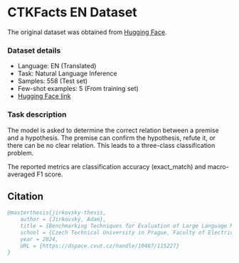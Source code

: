 # CTKFacts EN Dataset

The original dataset was obtained from [Hugging Face](https://huggingface.co/datasets/ctu-aic/ctkfacts_nli).

### Dataset details

- Language: EN (Translated)
- Task: Natural Language Inference
- Samples: 558 (Test set)
- Few-shot examples: 5 (From training set)
- [Hugging Face link](https://huggingface.co/datasets/CIIRC-NLP/ctkfacts_nli-en)

### Task description

The model is asked to determine the correct relation between a premise and a hypothesis. The premise can confirm the hypothesis, refute it, or there can be no clear relation.
This leads to a three-class classification problem.

The reported metrics are classification accuracy (exact_match) and macro-averaged F1 score.

## Citation

```bibtex
@masterthesis{jirkovsky-thesis,
    author = {Jirkovský, Adam},
    title = {Benchmarking Techniques for Evaluation of Large Language Models},
    school = {Czech Technical University in Prague, Faculty of Electrical Engineering},
    year = 2024,
    URL = {https://dspace.cvut.cz/handle/10467/115227}
}
```

